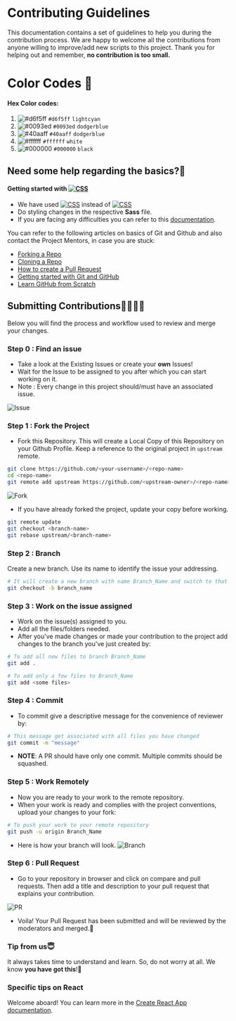 # Contributing Guidelines

This documentation contains a set of guidelines to help you during the contribution process.
We are happy to welcome all the contributions from anyone willing to improve/add new scripts to this project.
Thank you for helping out and remember, **no contribution is too small.**

# Color Codes 🎨
#### Hex Color codes:
 1. ![#d6f5ff](http://via.placeholder.com/15/d6f5ff/000000?text=+) `#d6f5ff` `lightcyan`
 2. ![#0093ed](http://via.placeholder.com/15/0093ed/000000?text=+) `#0093ed` `dodgerblue`
 3. ![#40aaff](http://via.placeholder.com/15/40aaff/000000?text=+) `#40aaff` `dodgerblue`
 4. ![#ffffff](http://via.placeholder.com/15/ffffff/000000?text=+) `#ffffff` `white`
 5. ![#000000](http://via.placeholder.com/15/000000/000000?text=+) `#000000` `black`

## Need some help regarding the basics?🤔

#### Getting started with <a href="#"><img alt="CSS" src="https://img.shields.io/badge/Sass-hotpink.svg?logo=sass&logoColor=white"></a>

- We have used <a href="#"><img alt="CSS" src="https://img.shields.io/badge/Sass-hotpink.svg?logo=sass&logoColor=white"></a> instead of <a href="#"><img alt="CSS" src="https://img.shields.io/badge/CSS%20-%231572B6.svg?logo=css3&logoColor=white"></a>
- Do styling changes in the respective **Sass** file.
- If you are facing any difficulties you can refer to this [documentation](https://sass-lang.com/guide).

You can refer to the following articles on basics of Git and Github and also contact the Project Mentors,
in case you are stuck:

- [Forking a Repo](https://help.github.com/en/github/getting-started-with-github/fork-a-repo)
- [Cloning a Repo](https://help.github.com/en/desktop/contributing-to-projects/creating-an-issue-or-pull-request)
- [How to create a Pull Request](https://opensource.com/article/19/7/create-pull-request-github)
- [Getting started with Git and GitHub](https://towardsdatascience.com/getting-started-with-git-and-github-6fcd0f2d4ac6)
- [Learn GitHub from Scratch](https://lab.github.com/githubtraining/introduction-to-github)

## Submitting Contributions👩‍💻👨‍💻

Below you will find the process and workflow used to review and merge your changes.

### Step 0 : Find an issue

- Take a look at the Existing Issues or create your **own** Issues!
- Wait for the Issue to be assigned to you after which you can start working on it.
- Note : Every change in this project should/must have an associated issue.

![Issue](https://user-images.githubusercontent.com/73248007/135501033-ac37f22d-cd96-4326-bf0b-7d0ed070b697.png)


### Step 1 : Fork the Project

- Fork this Repository. This will create a Local Copy of this Repository on your Github Profile.
Keep a reference to the original project in `upstream` remote.  

```bash
git clone https://github.com/<your-username>/<repo-name>  
cd <repo-name>  
git remote add upstream https://github.com/<upstream-owner>/<repo-name>  
```  
![Fork](https://user-images.githubusercontent.com/73248007/135501084-3643da44-118d-4f7a-a8c7-05cef93296b7.png)



- If you have already forked the project, update your copy before working.

```bash
git remote update
git checkout <branch-name>
git rebase upstream/<branch-name>
```  

### Step 2 : Branch

Create a new branch. Use its name to identify the issue your addressing.

```bash
# It will create a new branch with name Branch_Name and switch to that branch 
git checkout -b branch_name
```

### Step 3 : Work on the issue assigned

- Work on the issue(s) assigned to you.
- Add all the files/folders needed.
- After you've made changes or made your contribution to the project add changes to the branch you've just created by:

```bash  
# To add all new files to branch Branch_Name  
git add .  

# To add only a few files to Branch_Name
git add <some files>
```

### Step 4 : Commit

- To commit give a descriptive message for the convenience of reviewer by:

```bash
# This message get associated with all files you have changed  
git commit -m "message"  
```

- **NOTE**: A PR should have only one commit. Multiple commits should be squashed.

### Step 5 : Work Remotely

- Now you are ready to your work to the remote repository.
- When your work is ready and complies with the project conventions, upload your changes to your fork:

```bash  
# To push your work to your remote repository
git push -u origin Branch_Name
```

- Here is how your branch will look.
![Branch](https://user-images.githubusercontent.com/73248007/135501103-b446d342-70b3-451e-895e-52345eb7cb0e.png)


### Step 6 : Pull Request

- Go to your repository in browser and click on compare and pull requests.
Then add a title and description to your pull request that explains your contribution.  

![PR](https://user-images.githubusercontent.com/73248007/135501122-6d3bde84-5a50-4baf-8be7-80a4e9f9d51a.png)

- Voila! Your Pull Request has been submitted and will be reviewed by the moderators and merged.🥳
    

### Tip from us😇

It always takes time to understand and learn. So, do not worry at all. We know **you have got this**!💪

### Specific tips on React

Welcome aboard! You can learn more in the [Create React App documentation](https://create-react-app.dev/docs/getting-started/).
